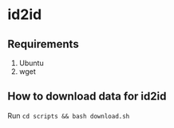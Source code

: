 # id2id

## Requirements

1. Ubuntu
2. wget

## How to download data for id2id

Run `cd scripts && bash download.sh`
